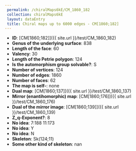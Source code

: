 ```yaml
--- 
 permalink: /chiralMaps6kE/CM_1860_182 
 collection: chiralMaps6kE
 layout: dataEntry
 title: Chiral maps up to 6000 edges - CM[1860;182]
---
```


- **ID**: [CM[1860;182]]({{ site.url }}/test/CM_1860_182)
- **Genus of the underlying surface**: 838
- **Length of the face**: 60
- **Valency**: 30
- **Length of the Petrie polygon**: 124
- **Is the automorphism group solvable?**: S
- **Number of vertices**: 124
- **Number of edges**: 1860
- **Number of faces**: 62
- **The map is self-**: none
- **Dual map**: [CM[1860;137]]({{ site.url }}/test/CM_1860_137)
- **Mirror (enantihomorphic) map**: [CM[1860;176]]({{ site.url }}/test/CM_1860_176)
- **Dual of the mirror image**: [CM[1860;139]]({{ site.url }}/test/CM_1860_139)
- **Z_q-Exponent?**: 8
- **No idea**:  7:188 11:173
- **No idea**: Y
- **No idea**: N
- **Skeleton**: Sk(124;11)
- **Some other kind of skeleton**: nan
